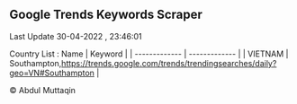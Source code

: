 

## Google Trends Keywords Scraper 
 
Last Update 30-04-2022 , 23:46:01

Country List :
 Name  | Keyword |
| ------------- | ------------- |
| VIETNAM | Southampton,https://trends.google.com/trends/trendingsearches/daily?geo=VN#Southampton |



© Abdul Muttaqin 

